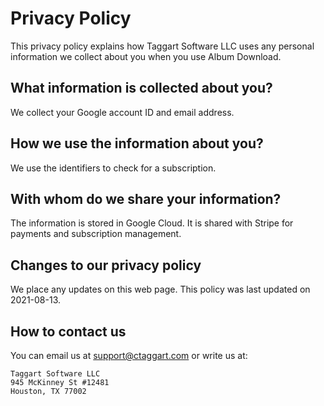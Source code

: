 # Privacy Policy

This privacy policy explains how Taggart Software LLC uses any personal information we collect about you when you use Album Download.

## What information is collected about you?
We collect your Google account ID and email address. 

## How we use the information about you?
We use the identifiers to check for a subscription.

## With whom do we share your information?
The information is stored in Google Cloud. It is shared with Stripe for payments and subscription management.

## Changes to our privacy policy
We place any updates on this web page. This policy was last updated on 2021-08-13.

## How to contact us
You can email us at [support@ctaggart.com](mailto:support@ctaggart.com) or write us at:
```
Taggart Software LLC
945 McKinney St #12481
Houston, TX 77002
```
